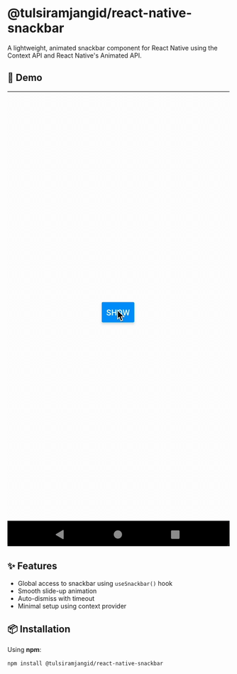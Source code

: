 # @tulsiramjangid/react-native-snackbar

A lightweight, animated snackbar component for React Native using the Context API and React Native's Animated API.

## 🎥 Demo

![Snackbar Demo](./docs/snackbar.gif)

## ✨ Features

- Global access to snackbar using `useSnackbar()` hook
- Smooth slide-up animation
- Auto-dismiss with timeout
- Minimal setup using context provider

## 📦 Installation

Using **npm**:

```bash
npm install @tulsiramjangid/react-native-snackbar
